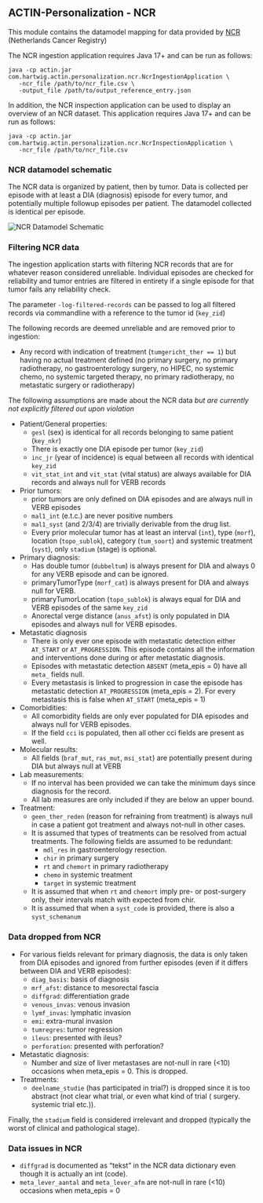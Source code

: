 ## ACTIN-Personalization - NCR

This module contains the datamodel mapping for data provided by [NCR](https://iknl.nl/en/ncr) (Netherlands Cancer Registry)

The NCR ingestion application requires Java 17+ and can be run as follows:

```
java -cp actin.jar com.hartwig.actin.personalization.ncr.NcrIngestionApplication \
   -ncr_file /path/to/ncr_file.csv \
   -output_file /path/to/output_reference_entry.json
```

In addition, the NCR inspection application can be used to display an overview of an NCR dataset. This application requires Java 17+ and can
be run as follows:

```
java -cp actin.jar com.hartwig.actin.personalization.ncr.NcrInspectionApplication \
   -ncr_file /path/to/ncr_file.csv
```

### NCR datamodel schematic

The NCR data is organized by patient, then by tumor. Data is collected per episode with at least a DIA (diagnosis) episode for every tumor,
and potentially multiple followup episodes per patient. The datamodel collected is identical per episode.

![NCR Datamodel Schematic](/src/main/resources/ncr_datamodel_schematic.png)

### Filtering NCR data

The ingestion application starts with filtering NCR records that are for whatever reason considered unreliable. Individual episodes are
checked for reliability and tumor entries are filtered in entirety if a single episode for that tumor fails any reliability check.

The parameter `-log-filtered-records` can be passed to log all filtered records via commandline with a reference to the tumor id (`key_zid`)

The following records are deemed unreliable and are removed prior to ingestion:

- Any record with indication of treatment (`tumgericht_ther == 1`) but having no actual treatment defined (no primary surgery, no primary
  radiotherapy, no gastroenterology surgery, no HIPEC, no systemic chemo, no systemic targeted therapy, no primary radiotherapy, no
  metastatic surgery or radiotherapy)

The following assumptions are made about the NCR data _but are currently not explicitly filtered out upon violation_

- Patient/General properties:
    - `gesl` (sex) is identical for all records belonging to same patient (`key_nkr`)
    - There is exactly one DIA episode per tumor (`key_zid`)
    - `inc_jr` (year of incidence) is equal between all records with identical `key_zid`
    - `vit_stat_int` and `vit_stat` (vital status) are always available for DIA records and always null for VERB records
- Prior tumors:
    - prior tumors are only defined on DIA episodes and are always null in VERB episodes
    - `mal1_int` (e.t.c.) are never positive numbers
    - `mal1_syst` (and 2/3/4) are trivially derivable from the drug list.
    - Every prior molecular tumor has at least an interval (`int`), type (`morf`), location (`topo_sublok`), category (`tum_soort`) and
      systemic
      treatment (`syst`), only `stadium` (stage) is optional.
- Primary diagnosis:
    - Has double tumor (`dubbeltum`) is always present for DIA and always 0 for any VERB episode and can be ignored.
    - primaryTumorType (`morf_cat`) is always present for DIA and always null for VERB.
    - primaryTumorLocation (`topo_sublok`) is always equal for DIA and VERB episodes of the same `key_zid`
    - Anorectal verge distance (`anus_afst`) is only populated in DIA episodes and always null for VERB episodes.
- Metastatic diagnosis
    - There is only ever one episode with metastatic detection either `AT_START` or `AT_PROGRESSION`. This episode contains all the
      information and interventions done during or after metastatic diagnosis.
    - Episodes with metastatic detection `ABSENT` (meta_epis = 0) have all `meta_` fields null.
    - Every metastasis is linked to progression in case the episode has metastatic detection `AT_PROGRESSION` (meta_epis = 2). For every
      metastasis this is false when `AT_START` (meta_epis = 1)
- Comorbidities:
    - All comorbidity fields are only ever populated for DIA episodes and always null for VERB episodes.
    - If the field `cci` is populated, then all other cci fields are present as well.
- Molecular results:
    - All fields (`braf_mut`, `ras_mut`, `msi_stat`) are potentially present during DIA but always null at VERB
- Lab measurements:
    - If no interval has been provided we can take the minimum days since diagnosis for the record.
    - All lab measures are only included if they are below an upper bound.
- Treatment:
    - `geen_ther_reden` (reason for refraining from treatment) is always null in case a patient got treatment and always not-null in other
      cases.
    - It is assumed that types of treatments can be resolved from actual treatments. The following fields are assumed to be redundant:
        - `mdl_res` in gastroenterology resection.
        - `chir` in primary surgery
        - `rt` and `chemort` in primary radiotherapy
        - `chemo` in systemic treatment
        - `target` in systemic treatment
    - It is assumed that when `rt` and `chemort` imply pre- or post-surgery only, their intervals match with expected from chir.
    - It is assumed that when a `syst_code` is provided, there is also a `syst_schemanum`

### Data dropped from NCR

- For various fields relevant for primary diagnosis, the data is only taken from DIA episodes and ignored from further episodes (even if it
  differs between DIA and VERB episodes):
    - `diag_basis`: basis of diagnosis
    - `mrf_afst`: distance to mesorectal fascia
    - `diffgrad`: differentiation grade
    - `venous_invas`: venous invasion
    - `lymf_invas`: lymphatic invasion
    - `emi`: extra-mural invasion
    - `tumregres`: tumor regression
    - `ileus`: presented with ileus?
    - `perforation`: presented with perforation?
- Metastatic diagnosis:
    - Number and size of liver metastases are not-null in rare (<10) occasions when meta_epis = 0. This is dropped.
- Treatments:
    - `deelname_studie` (has participated in trial?) is dropped since it is too abstract (not clear what trial, or even what kind of trial (
      surgery. systemic trial etc.)).

Finally, the `stadium` field is considered irrelevant and dropped (typically the worst of clinical and pathological stage).

### Data issues in NCR

- `diffgrad` is documented as “tekst” in the NCR data dictionary even though it is actually an int (code).
- `meta_lever_aantal` and `meta_lever_afm` are not-null in rare (<10) occasions when meta_epis = 0
